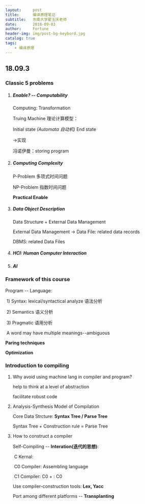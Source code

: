 ```yaml
---
layout:     post   				   
title:      编译原理笔记 				
subtitle:   东南大学翟玉庆老师
date:       2018-09-03				
author:     Fortune					
header-img: img/post-bg-keybord.jpg 	
catalog: true 					
tags:								
    - 编译原理
---
```


## 18.09.3

### Classic 5 problems

1. ##### Enable?  -- Computability

   Computing: Transformation

   Truing Machine 理论计算模型：

   Initial state *(Automata 自动机)* End state

   ->实现

    冯诺伊曼：storing program

2. ##### Computing Complexity

   P-Problem 多项式时间问题

   NP-Problem 指数时间问题

   **Practical Enable**

3. ##### Data Object Description

   Data Structure + External Data Management

   External Data Management -> Data File: related data records

   DBMS: related Data Files

4. ##### HCI: Human Computer Interaction

5. ##### AI



### Framework of this course

Program -- Language:

​	1) Syntax: lexical/syntactical analyze 语法分析

​	2) Semantics 语义分析

​	3) Pragmatic 语用分析

​		A word may have multiple meanings--ambiguous

**Paring techniques** 

**Optimization**



### Introduction to compiling

1. Why avoid using machine lang in compiler and program?

   help to think at a level of abstraction

   facilitate robust code

2. Analysis-Synthesis Model of Compilation

   Core Data Strcture: **Syntax Tree / Parse Tree**

   Syntax Tree + Construction rule = Parse Tree

3. How to construct a compiler

   Self-Compiling -- **Interation(迭代的思想)**:

   ​	C Kernal: <Assign> <if> <goto>

   ​	C0 Compiler: Assembling language

   ​	C1 Compiler: C0 + <while>: C0

   Use compiler-construction tools: **Lex, Yacc**

   Port among different platforms -- **Transplanting**

